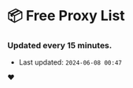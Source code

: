 # :package: Free Proxy List
### Updated every 15 minutes.

- Last updated: `2024-06-08 00:47`

:heart:
